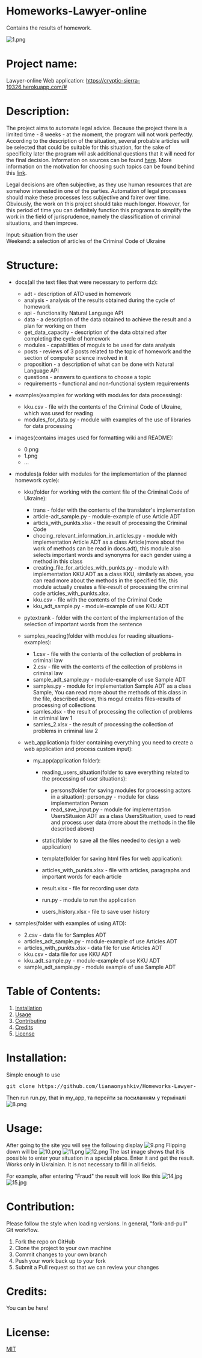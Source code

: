 # Homeworks-Lawyer-online
Contains the results of homework.

![1.png](https://github.com/lianaonyshkiv/Homeworks-Lawyer-online/blob/master/images/1.png)

# Project name: 
Lawyer-online
Web application: https://cryptic-sierra-19326.herokuapp.com/#
    
# Description: 
The project aims to automate legal advice. Because the project there is a limited time - 8 weeks - at the moment, the program will not work perfectly. According to the description of the situation, several probable articles will be selected that could be suitable for this situation, for the sake of specificity later the program will ask additional questions that it will need for the final decision. Information on sources can be found [here](https://github.com/lianaonyshkiv/Homeworks-Lawyer-online/wiki). More information on the motivation for choosing such topics can be found behind this [link](https://github.com/lianaonyshkiv/Homeworks-Lawyer-online/wiki/%D0%94%D0%BE%D0%BC%D0%B0%D1%88%D0%BD%D1%94-%D0%B7%D0%B0%D0%B2%D0%B4%D0%B0%D0%BD%D0%BD%D1%8F-%E2%84%960).

Legal decisions are often subjective, as they use human resources that are somehow interested in one of the parties. Automation of legal processes should make these processes less subjective and fairer over time. Obviously, the work on this project should take much longer. However, for this period of time you can definitely function this programs to simplify the work in the field of jurisprudence, namely the classification of criminal situations, and then improve.

Input: situation from the user </br>
Weekend: a selection of articles of the Criminal Code of Ukraine

# Structure:
* docs(all the text files that were necessary to perform dz):

    * adt - description of ATD used in homework
    * analysis - analysis of the results obtained during the cycle of homework
    * api - functionality Natural Language API
    * data - a description of the data obtained to achieve the result and a plan for working on them
    * get_data_capacity - description of the data obtained after completing the cycle of homework
    * modules - capabilities of moguls to be used for data analysis
    * posts - reviews of 3 posts related to the topic of homework and the section of computer science involved in it
    * proposition - a description of what can be done with Natural Language API
    * questions - answers to questions to choose a topic
    * requirements - functional and non-functional system requirements
    
* examples(examples for working with modules for data processing):

    * kku.csv - file with the contents of the Criminal Code of Ukraine, which was used for reading
    * modules_for_data.py - module with examples of the use of libraries for data processing
    
* images(contains images used for formatting wiki and README):

    * 0.png
    * 1.png
    * ...
    
* modules(a folder with modules for the implementation of the planned homework cycle):

    * kku(folder for working with the content file of the Criminal Code of Ukraine):
    
        * trans - folder with the contents of the translator's implementation
        * article-adt_sample.py - module-example of use Article ADT
        * articls_with_punkts.xlsx - the result of processing the Criminal Code
        * chocing_relevant_information_in_articles.py - module with implementation Article ADT as a class Article(more about the work of              methods can be read in docs.adt), this module also selects important words and synonyms for each gender using a method in                this class
        * creating_file_for_articles_with_punkts.py - module with implementation KKU ADT as a class KKU, similarly as above, you can                  read more about the methods in the specified file, this module actually creates a file-result of processing the criminal                code articles_with_punkts.xlsx.
        * kku.csv - file with the contents of the Criminal Code
        * kku_adt_sample.py - module-example of use KKU ADT
        
    * pytextrank - folder with the content of the implementation of the selection of important words from the sentence
    * samples_reading(folder with modules for reading situations-examples):
    
        * 1.csv - file with the contents of the collection of problems in criminal law
        * 2.csv - file with the contents of the collection of problems in criminal law
        * sample_adt_sample.py - module-example of use Sample ADT
        * samples.py - module for implementation Sample ADT as a class Sample, You can read more about the methods of this class in the              file, described above, this mogul creates files-results of processing of collections
        * samles.xlsx - the result of processing the collection of problems in criminal law 1
        * samles_2.xlsx - the result of processing the collection of problems in criminal law 2
        
    * web_application(a folder containing everything you need to create a web application and process custom input):
        * my_app(application folder):
        
            * reading_users_situation(folder to save everything related to the processing of user situations):
            
                * persons(folder for saving modules for processing actors in a situation):
                    person.py - module for class implementation Person
                * read_save_input.py - module for implementation UsersSituaion ADT as a class UsersSituation, used to read and process                       user data (more about the methods in the file described above)
                
            * static(folder to save all the files needed to design a web application)
            * template(folder for saving html files for web application):
            * articles_with_punkts.xlsx - file with articles, paragraphs and important words for each article
            * result.xlsx - file for recording user data
            * run.py - module to run the application
            * users_history.xlsx - file to save user history
            
* samples(folder with examples of using ATD):

    * 2.csv - data file for Samples ADT 
    * articles_adt_sample.py - module-example of use Articles ADT
    * articles_with_punkts.xlsx - data file for use Articles ADT
    * kku.csv - data file for use KKU ADT
    * kku_adt_sample.py - module-example of use KKU ADT
    * sample_adt_sample.py - module example of use Sample ADT
    

# Table of Contents: 
1. [Installation](#installation)
2. [Usage](#usage)
3. [Contributing](#contribution)
4. [Credits](#credits)
5. [License](#license)

# Installation:

Simple enough to use
<pre>
git clone https://github.com/lianaonyshkiv/Homeworks-Lawyer-online
</pre>

Then run run.py, that in my_app, та перейти за посиланням у терміналі
![8.png](https://github.com/lianaonyshkiv/Homeworks-Lawyer-online/blob/master/images/8.png)

# Usage:

After going to the site you will see the following display
![9.png](https://github.com/lianaonyshkiv/Homeworks-Lawyer-online/blob/master/images/9.png)
Flipping down will be
![10.png](https://github.com/lianaonyshkiv/Homeworks-Lawyer-online/blob/master/images/10.png)
![11.png](https://github.com/lianaonyshkiv/Homeworks-Lawyer-online/blob/master/images/11.png)
![12.png](https://github.com/lianaonyshkiv/Homeworks-Lawyer-online/blob/master/images/12.png)
The last image shows that it is possible to enter your situation in a special place.
Enter it and get the result.
Works only in Ukrainian.
It is not necessary to fill in all fields.

For example, after entering "Fraud" the result will look like this
![14.jpg](https://github.com/lianaonyshkiv/Homeworks-Lawyer-online/blob/master/images/14.png)
![15.jpg](https://github.com/lianaonyshkiv/Homeworks-Lawyer-online/blob/master/images/15.png)

# Contribution:

Please follow the style when loading versions. In general, "fork-and-pull" Git workflow.

1) Fork the repo on GitHub
2) Clone the project to your own machine
3) Commit changes to your own branch
4) Push your work back up to your fork
5) Submit a Pull request so that we can review your changes

# Credits:

You can be here!

# License:
[MIT](https://choosealicense.com/licenses/mit/)
